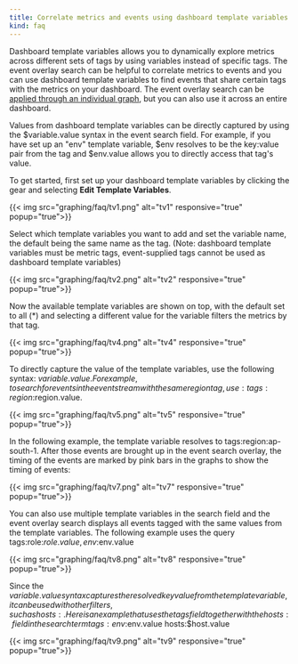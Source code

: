 ```yaml
---
title: Correlate metrics and events using dashboard template variables
kind: faq
---
```


Dashboard template variables allows you to dynamically explore metrics across different sets of tags by using variables instead of specific tags. The event overlay search can be helpful to correlate metrics to events and you can use dashboard template variables to find events that share certain tags with the metrics on your dashboard. The event overlay search can be [applied through an individual graph](/graphing/faq/how-do-i-overlay-events-onto-my-dashboards), but you can also use it across an entire dashboard.

Values from dashboard template variables can be directly captured by using the $variable.value syntax in the event search field. For example, if you have set up an "env" template variable, $env resolves to be the key:value pair from the tag and $env.value allows you to directly access that tag's value.

To get started, first set up your dashboard template variables by clicking the gear and selecting **Edit Template Variables**.

{{< img src="graphing/faq/tv1.png" alt="tv1" responsive="true" popup="true">}}

Select which template variables you want to add and set the variable name, the default being the same name as the tag. (Note: dashboard template variables must be metric tags, event-supplied tags cannot be used as dashboard template variables)

{{< img src="graphing/faq/tv2.png" alt="tv2" responsive="true" popup="true">}}

Now the available template variables are shown on top, with the default set to all (*) and selecting a different value for the variable filters the metrics by that tag.

{{< img src="graphing/faq/tv4.png" alt="tv4" responsive="true" popup="true">}}

To directly capture the value of the template variables, use the following syntax: $variable.value. For example, to search for events in the event stream with the same region tag, use: tags:region:$region.value.

{{< img src="graphing/faq/tv5.png" alt="tv5" responsive="true" popup="true">}}

In the following example, the template variable resolves to tags:region:ap-south-1. After those events are brought up in the event search overlay, the timing of the events are marked by pink bars in the graphs to show the timing of events:

{{< img src="graphing/faq/tv7.png" alt="tv7" responsive="true" popup="true">}}

You can also use multiple template variables in the search field and the event overlay search displays all events tagged with the same values from the template variables. The following example uses the query tags:role:$role.value,env:$env.value

{{< img src="graphing/faq/tv8.png" alt="tv8" responsive="true" popup="true">}}

Since the $variable.value syntax captures the resolved key value from the template variable, it can be used with other filters, such as hosts:. Here is an example that uses the tags field together with the hosts: field in the search term tags:env:$env.value hosts:$host.value

{{< img src="graphing/faq/tv9.png" alt="tv9" responsive="true" popup="true">}}
